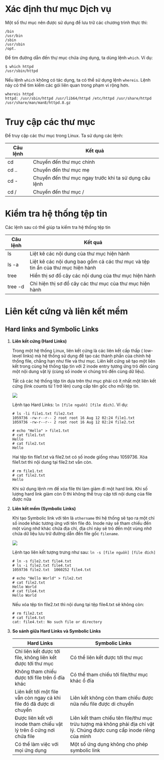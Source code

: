 # Xác định thư mục Dịch vụ

Một số thư mục nên được sử dụng để lưu trữ các chương trình thực thi:

```
/bin
/usr/bin
/sbin
/usr/sbin
/opt.
```

Để tìm đường dẫn đến thự mục chứa ứng dụng, ta dùng lệnh `which`. Ví dụ:
```
$ which httpd
/usr/sbin/httpd
```

Nếu lệnh `which` không có tác dụng, ta có thể sử dụng lệnh `whereis`. Lệnh này có thể tìm kiếm các gói liên quan trong phạm vi rộng hơn.

```
whereis httpd
httpd: /usr/sbin/httpd /usr/lib64/httpd /etc/httpd /usr/share/httpd /usr/share/man/man8/httpd.8.gz
```

# Truy cập các thư mục

Để truy cập các thư mục trong Linux. Ta sử dụng các lệnh:

| Câu lệnh |   Kết quả   |
|----------|-------------|
| cd       | Chuyển đến thư mục chính  |
| cd ..     | Chuyển đến thư mục mẹ     |
| cd -     | Chuyển đến thư mục ngay trước khi ta sử dụng câu lệnh                |
| cd /     | Chuyển đến thư mục /   |

# Kiểm tra hệ thống tệp tin

Các lệnh sau có thể giúp ta kiểm tra hệ thống tệp tin

| Câu lệnh | Kết quả              |
|----------|----------------------|
| ls       | Liệt kê các nội dung của thư mục hiện hành |
| ls -a    | Liệt kê các nội dung bao gồm cả các thư mục và tệp tin ẩn của thư mục hiện hành   |
| tree     | Hiển thị sơ đồ cây các nội dung của thư mục hiện hành       |
| tree -d  | Chỉ hiện thị sơ đồ cây các thư mục của thư mục hiện hành |

# Liên kết cứng và liên kết mềm

## Hard links and Symbolic Links

1. **Liên kết cứng (Hard Links)**

    Trong một hệ thống Linux, liên kết cứng là các liên kết cấp thấp ( low-level links) mà hệ thống sử dụng để tạo các thành phần của chính hệ thống file, chẳng hạn như file và thư mục. Liên kết cứng sẽ tạo một liên kết trong cùng hệ thống tập tin với 2 inode entry tương ứng trỏ đến cùng một nội dung vật lý (cùng số inode vì chúng trỏ đến cùng dữ liệu).

    Tất cả các hệ thống tệp tin dựa trên thư mục phải có ít nhất một liên kết cứng (link counts từ 1 trở lên) cung cấp tên gốc cho mỗi tệp tin.

    <img src="https://images.viblo.asia/854df42c-5097-49cf-8c32-23fdd8be3484.png">

    Lệnh tạo Hard Links: `ln [file nguồn] [file đích]`. Ví dụ:

    ```
    # ls -li file1.txt file2.txt
    1059736 -rw-r--r-- 2 root root 16 Aug 12 02:24 file1.txt
    1059736 -rw-r--r-- 2 root root 16 Aug 12 02:24 file2.txt

    # echo "Hello" > file1.txt
    # cat file1.txt
    Hello
    # cat file2.txt
    Hello
    ```
    
    Hai tệp tin file1.txt và file2.txt có số inode giống nhau 1059736. Xóa file1.txt thì nội dung tại file2.txt vẫn còn.

    ```
    # rm file1.txt
    # cat file2.txt
    Hello
    ```

    Khi sử dụng lệnh rm để xóa file thì làm giảm đi một hard link. Khi số lượng hard link giảm còn 0 thì không thể truy cập tới nội dung của file được nữa
2. **Liên kết mềm (Symbolic Links)**

    Khi tạo Symbolic link với tên là `othername` thì hệ thống sẽ tạo ra một chỉ số inode khác tương ứng với tên file đó. Inode này sẽ tham chiếu đến một vùng nhớ khác chứa địa chỉ, địa chỉ này sẽ trỏ đến một vùng nhớ chứa dữ liệu lưu trữ đường dẫn đến file gốc `filename`.

    <img src="https://images.viblo.asia/bf8c7003-1a2f-487d-89e9-a4c9f2ac608c.png">

    Lệnh tạo liên kết tượng trưng như sau: `ln -s [file nguồn] [file đích]`

    ```
    # ln -s file2.txt file4.txt
    # ls -i file2.txt file4.txt
    1059736 file2.txt  1060252 file4.txt
    ```

    ```
    # echo "Hello World" > file2.txt
    # cat file2.txt
    Hello World
    # cat file4.txt
    Hello World
    ```
    
    Nếu xóa tệp tin file2.txt thì nội dung tại tệp file4.txt sẽ không còn:

    ```
    # rm file2.txt
    # cat file4.txt
    cat: file4.txt: No such file or directory
    ```

3. **So sánh giữa Hard Links và Symbolic Links**

    | Hard Links | Symbolic Links |
    |------------|----------------|
    |Chỉ liên kết được tới file, không liên kết được tới thư mục| Có thể liên kết được tới thư mục|
    |Không tham chiếu được tới file trên ổ đĩa khác| Có thể tham chiếu tới file/thư mục khác ổ đĩa|
    |Liên kết tới một file vẫn còn ngay cả khi file đó đã được di chuyển	|Liên kết không còn tham chiếu được nữa nếu file được di chuyển|
    |Được liên kết với inode tham chiếu vật lý trên ổ cứng nơi chứa file	|Liên kết tham chiếu tên file/thư mục trừu tượng mà không phải địa chỉ vật lý. Chúng được cung cấp inode riêng của mình|
    |Có thể làm việc với mọi ứng dụng	|Một số ứng dụng không cho phép symbolic link